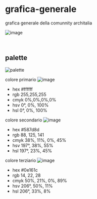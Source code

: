 # grafica-generale
grafica generale della comunnity architalia


![image](https://github.com/ArchItalia/grafica-generale/assets/117321045/9a5aa48a-a207-4880-bd05-c3b99d6b05ce)

<br>

## palette

![palette](https://github.com/ArchItalia/grafica-generale/assets/117321045/bb91cc92-37bb-43fd-93a5-49d5eb7acc8f)



colore primario ![image](https://github.com/ArchItalia/grafica-generale/assets/117321045/85b968ab-bf58-4776-ad06-43cf884a1ec7)


 * hex #ffffff
 * rgb 255,255,255
 * cmyk 0%,0%,0%,0%
 * hsv 0°, 0%, 100%
 * hsl 0°, 0%, 100%

colore secondario ![image](https://github.com/ArchItalia/grafica-generale/assets/117321045/d2a265d6-582c-44c4-8eae-7c9063d6afa2)


  
 * hex #587d8d
 * rgb 88, 125, 141
 * cmyk 38%, 11%, 0%, 45%
 * hsv 197°, 38%, 55%
 * hsl 197°, 23%, 45%

colore terziario ![image](https://github.com/ArchItalia/grafica-generale/assets/117321045/4cd3a83e-40b6-414f-aa13-6b7b24ced5e5)

 * hex #0e161c
 * rgb 14, 22, 28
 * cmyk 50%, 21%, 0%, 89%
 * hsv 206°, 50%, 11%
 * hsl 206°, 33%, 8%
